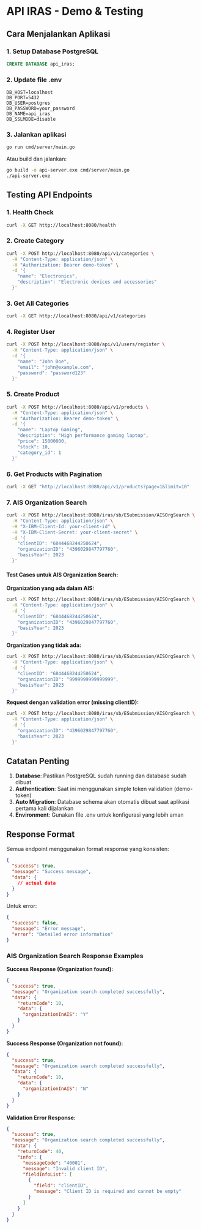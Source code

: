# API IRAS - Demo & Testing

## Cara Menjalankan Aplikasi

### 1. Setup Database PostgreSQL
```sql
CREATE DATABASE api_iras;
```

### 2. Update file .env
```env
DB_HOST=localhost
DB_PORT=5432
DB_USER=postgres
DB_PASSWORD=your_password
DB_NAME=api_iras
DB_SSLMODE=disable
```

### 3. Jalankan aplikasi
```bash
go run cmd/server/main.go
```

Atau build dan jalankan:
```bash
go build -o api-server.exe cmd/server/main.go
./api-server.exe
```

## Testing API Endpoints

### 1. Health Check
```bash
curl -X GET http://localhost:8080/health
```

### 2. Create Category
```bash
curl -X POST http://localhost:8080/api/v1/categories \
  -H "Content-Type: application/json" \
  -H "Authorization: Bearer demo-token" \
  -d '{
    "name": "Electronics",
    "description": "Electronic devices and accessories"
  }'
```

### 3. Get All Categories
```bash
curl -X GET http://localhost:8080/api/v1/categories
```

### 4. Register User
```bash
curl -X POST http://localhost:8080/api/v1/users/register \
  -H "Content-Type: application/json" \
  -d '{
    "name": "John Doe",
    "email": "john@example.com",
    "password": "password123"
  }'
```

### 5. Create Product
```bash
curl -X POST http://localhost:8080/api/v1/products \
  -H "Content-Type: application/json" \
  -H "Authorization: Bearer demo-token" \
  -d '{
    "name": "Laptop Gaming",
    "description": "High performance gaming laptop",
    "price": 15000000,
    "stock": 10,
    "category_id": 1
  }'
```

### 6. Get Products with Pagination
```bash
curl -X GET "http://localhost:8080/api/v1/products?page=1&limit=10"
```

### 7. AIS Organization Search
```bash
curl -X POST http://localhost:8080/iras/sb/ESubmission/AISOrgSearch \
  -H "Content-Type: application/json" \
  -H "X-IBM-Client-Id: your-client-id" \
  -H "X-IBM-Client-Secret: your-client-secret" \
  -d '{
    "clientID": "6844468244250624",
    "organizationID": "4396029847797760",
    "basisYear": 2023
  }'
```

#### Test Cases untuk AIS Organization Search:

**Organization yang ada dalam AIS:**
```bash
curl -X POST http://localhost:8080/iras/sb/ESubmission/AISOrgSearch \
  -H "Content-Type: application/json" \
  -d '{
    "clientID": "6844468244250624",
    "organizationID": "4396029847797760",
    "basisYear": 2023
  }'
```

**Organization yang tidak ada:**
```bash
curl -X POST http://localhost:8080/iras/sb/ESubmission/AISOrgSearch \
  -H "Content-Type: application/json" \
  -d '{
    "clientID": "6844468244250624",
    "organizationID": "9999999999999999",
    "basisYear": 2023
  }'
```

**Request dengan validation error (missing clientID):**
```bash
curl -X POST http://localhost:8080/iras/sb/ESubmission/AISOrgSearch \
  -H "Content-Type: application/json" \
  -d '{
    "organizationID": "4396029847797760",
    "basisYear": 2023
  }'
```

## Catatan Penting

1. **Database**: Pastikan PostgreSQL sudah running dan database sudah dibuat
2. **Authentication**: Saat ini menggunakan simple token validation (demo-token)
3. **Auto Migration**: Database schema akan otomatis dibuat saat aplikasi pertama kali dijalankan
4. **Environment**: Gunakan file .env untuk konfigurasi yang lebih aman

## Response Format

Semua endpoint menggunakan format response yang konsisten:

```json
{
  "success": true,
  "message": "Success message",
  "data": {
    // actual data
  }
}
```

Untuk error:
```json
{
  "success": false,
  "message": "Error message",
  "error": "Detailed error information"
}
```

### AIS Organization Search Response Examples

**Success Response (Organization found):**
```json
{
  "success": true,
  "message": "Organization search completed successfully",
  "data": {
    "returnCode": 10,
    "data": {
      "organizationInAIS": "Y"
    }
  }
}
```

**Success Response (Organization not found):**
```json
{
  "success": true,
  "message": "Organization search completed successfully",
  "data": {
    "returnCode": 10,
    "data": {
      "organizationInAIS": "N"
    }
  }
}
```

**Validation Error Response:**
```json
{
  "success": true,
  "message": "Organization search completed successfully",
  "data": {
    "returnCode": 40,
    "info": {
      "messageCode": "40001",
      "message": "Invalid client ID",
      "fieldInfoList": [
        {
          "field": "clientID",
          "message": "Client ID is required and cannot be empty"
        }
      ]
    }
  }
}
```
